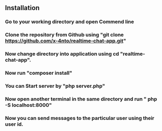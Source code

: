 ## Installation
### Go to your working directory and open Commend line
### Clone the repository from Github using "git clone https://github.com/x-4nto/realtime-chat-app.git"
### Now change directory into application using cd "realtime-chat-app".
### Now run "composer install"
### You can Start server by "php server.php"
### Now open another terminal in the same directory and run " php -S localhost:8000"
### Now you can send messages to the particular user using their user id.